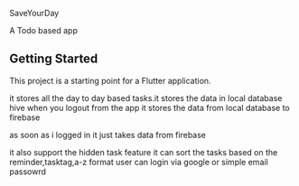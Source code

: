 SaveYourDay 

A Todo based app 

## Getting Started

This project is a starting point for a Flutter application.

it stores all the day to day based tasks.it stores the data in local database hive 
when you logout from the app it stores the data from local database to firebase 

as soon as i logged in it just takes data from firebase 

it also support the hidden task feature 
it can sort the tasks based on the reminder,tasktag,a-z format
user can login via google or simple email passowrd 

